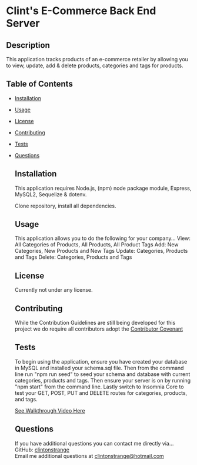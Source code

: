# Clint's E-Commerce Back End Server

## Description

This application tracks products of an e-commerce retailer by allowing you to view, update, add & delete products, categories and tags for products.

## Table of Contents

- [Installation](#installation)
- [Usage](#usage)
- [License](#license)
- [Contributing](#contributing)
- [Tests](#tests)
- [Questions](#questions)

  ## Installation

  This application requires Node.js, (npm) node package module, Express, MySQL2, Sequelize & dotenv.

  Clone repository, install all dependencies.

  ## Usage

  This application allows you to do the following for your company...
  View: All Categories of Products, All Products, All Product Tags
  Add: New Categories, New Products and New Tags
  Update: Categories, Products and Tags
  Delete: Categories, Products and Tags

  ## License

  Currently not under any license.

  ## Contributing

  While the Contribution Guidelines are still being developed for this project we do require all contributors adopt the [Contributor Covenant](https://www.contributor-covenant.org)

  ## Tests

  To begin using the application, ensure you have created your database in MySQL and installed your schema.sql file. Then from the command line run "npm run seed" to seed your schema and database with current categories, products and tags. Then ensure your server is on by running "npm start" from the command line. Lastly switch to Insomnia Core to test your GET, POST, PUT and DELETE routes for categories, products, and tags.

  [See Walkthrough Video Here](https://drive.google.com/file/d/1iNexNSL0ZTCa5LR_r8gMWa9FSEIe6tOu/view)

  ## Questions

  If you have additional questions you can contact me directly via...  
  GitHub: [clintonstrange](https://www.github.com/clintonstrange)  
  Email me additional questions at clintonstrange@hotmail.com

